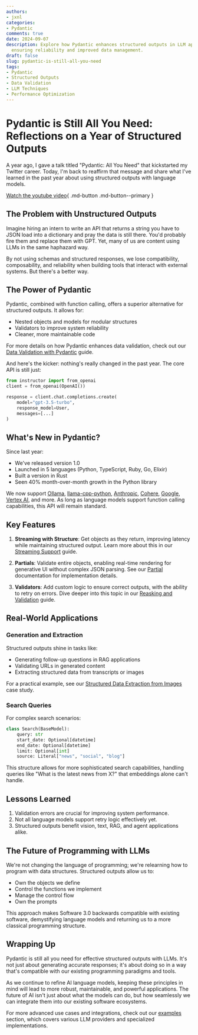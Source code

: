 ```yaml
---
authors:
- jxnl
categories:
- Pydantic
comments: true
date: 2024-09-07
description: Explore how Pydantic enhances structured outputs in LLM applications,
  ensuring reliability and improved data management.
draft: false
slug: pydantic-is-still-all-you-need
tags:
- Pydantic
- Structured Outputs
- Data Validation
- LLM Techniques
- Performance Optimization
---
```


# Pydantic is Still All You Need: Reflections on a Year of Structured Outputs

A year ago, I gave a talk titled "Pydantic: All You Need" that kickstarted my Twitter career. Today, I'm back to reaffirm that message and share what I've learned in the past year about using structured outputs with language models.

[Watch the youtube video](https://www.youtube.com/watch?v=pZ4DIH2BVqg){ .md-button .md-button--primary }

<!-- more -->

## The Problem with Unstructured Outputs

Imagine hiring an intern to write an API that returns a string you have to JSON load into a dictionary and pray the data is still there. You'd probably fire them and replace them with GPT. Yet, many of us are content using LLMs in the same haphazard way.

By not using schemas and structured responses, we lose compatibility, composability, and reliability when building tools that interact with external systems. But there's a better way.

## The Power of Pydantic

Pydantic, combined with function calling, offers a superior alternative for structured outputs. It allows for:

- Nested objects and models for modular structures
- Validators to improve system reliability
- Cleaner, more maintainable code

For more details on how Pydantic enhances data validation, check out our [Data Validation with Pydantic](../../concepts/models.md) guide.

And here's the kicker: nothing's really changed in the past year. The core API is still just:

```python
from instructor import from_openai
client = from_openai(OpenAI())

response = client.chat.completions.create(
    model="gpt-3.5-turbo",
    response_model=User,
    messages=[...]
)
```

## What's New in Pydantic?

Since last year:

- We've released version 1.0
- Launched in 5 languages (Python, TypeScript, Ruby, Go, Elixir)
- Built a version in Rust
- Seen 40% month-over-month growth in the Python library

We now support [Ollama](../../integrations/ollama.md), [llama-cpp-python](../../integrations/llama-cpp-python.md), [Anthropic](../../integrations/anthropic.md), [Cohere](../../integrations/cohere.md), [Google](../../integrations/google.md), [Vertex AI](../../integrations/vertexai.md), and more. As long as language models support function calling capabilities, this API will remain standard.

## Key Features

1. **Streaming with Structure**: Get objects as they return, improving latency while maintaining structured output. Learn more about this in our [Streaming Support](../../concepts/partial.md) guide.

2. **Partials**: Validate entire objects, enabling real-time rendering for generative UI without complex JSON parsing. See our [Partial](../../concepts/partial.md) documentation for implementation details.

3. **Validators**: Add custom logic to ensure correct outputs, with the ability to retry on errors. Dive deeper into this topic in our [Reasking and Validation](../../concepts/reask_validation.md) guide.

## Real-World Applications

### Generation and Extraction

Structured outputs shine in tasks like:

- Generating follow-up questions in RAG applications
- Validating URLs in generated content
- Extracting structured data from transcripts or images

For a practical example, see our [Structured Data Extraction from Images](../../examples/image_to_ad_copy.md) case study.

### Search Queries

For complex search scenarios:

```python
class Search(BaseModel):
    query: str
    start_date: Optional[datetime]
    end_date: Optional[datetime]
    limit: Optional[int]
    source: Literal["news", "social", "blog"]
```

This structure allows for more sophisticated search capabilities, handling queries like "What is the latest news from X?" that embeddings alone can't handle.

## Lessons Learned

1. Validation errors are crucial for improving system performance.
2. Not all language models support retry logic effectively yet.
3. Structured outputs benefit vision, text, RAG, and agent applications alike.

## The Future of Programming with LLMs

We're not changing the language of programming; we're relearning how to program with data structures. Structured outputs allow us to:

- Own the objects we define
- Control the functions we implement
- Manage the control flow
- Own the prompts

This approach makes Software 3.0 backwards compatible with existing software, demystifying language models and returning us to a more classical programming structure.

## Wrapping Up

Pydantic is still all you need for effective structured outputs with LLMs. It's not just about generating accurate responses; it's about doing so in a way that's compatible with our existing programming paradigms and tools.

As we continue to refine AI language models, keeping these principles in mind will lead to more robust, maintainable, and powerful applications. The future of AI isn't just about what the models can do, but how seamlessly we can integrate them into our existing software ecosystems.

For more advanced use cases and integrations, check out our [examples](../../examples/index.md) section, which covers various LLM providers and specialized implementations.
